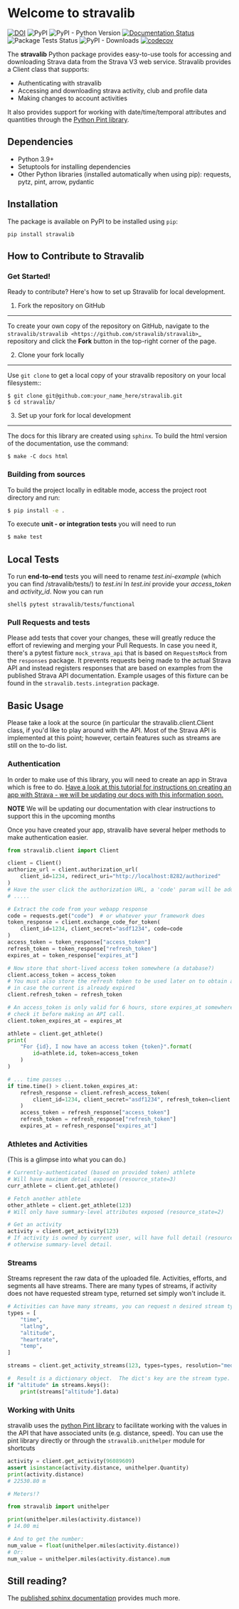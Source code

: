 # Welcome to stravalib

[![DOI](https://zenodo.org/badge/8828908.svg)](https://zenodo.org/badge/latestdoi/8828908)
![PyPI](https://img.shields.io/pypi/v/stravalib?style=plastic) ![PyPI - Python Version](https://img.shields.io/pypi/pyversions/stravalib?style=plastic) [![Documentation Status](https://readthedocs.org/projects/stravalib/badge/?version=latest)](https://stravalib.readthedocs.io/en/latest/?badge=latest) ![Package Tests Status](https://github.com/stravalib/stravalib/actions/workflows/build-test.yml/badge.svg) ![PyPI - Downloads](https://img.shields.io/pypi/dm/stravalib?style=plastic) [![codecov](https://codecov.io/gh/stravalib/stravalib/branch/main/graph/badge.svg?token=sHbFJn7epy)](https://codecov.io/gh/stravalib/stravalib)

The **stravalib** Python package provides easy-to-use tools for accessing and
downloading Strava data from the Strava V3 web service. Stravalib provides a Client class that supports:

- Authenticating with stravalib
- Accessing and downloading strava activity, club and profile data
- Making changes to account activities

It also provides support for working with date/time/temporal attributes
and quantities through the [Python Pint library](https://pypi.org/project/Pint/).

## Dependencies

- Python 3.9+
- Setuptools for installing dependencies
- Other Python libraries (installed automatically when using pip): requests, pytz, pint, arrow, pydantic

## Installation

The package is available on PyPI to be installed using `pip`:

`pip install stravalib`

## How to Contribute to Stravalib

### Get Started!

Ready to contribute? Here's how to set up Stravalib for local development.

1. Fork the repository on GitHub

---

To create your own copy of the repository on GitHub, navigate to the
`stravalib/stravalib <https://github.com/stravalib/stravalib>`\_ repository
and click the **Fork** button in the top-right corner of the page.

2. Clone your fork locally

---

Use `git clone` to get a local copy of your stravalib repository on your
local filesystem::

    $ git clone git@github.com:your_name_here/stravalib.git
    $ cd stravalib/

3. Set up your fork for local development

---

The docs for this library are created using `sphinx`.
To build the html version of the documentation, use the
command:

`$ make -C docs html`

### Building from sources

To build the project locally in editable mode,
access the project root directory and run:

```bash
$ pip install -e .
```

To execute **unit - or integration tests** you will need to run

```bash
$ make test
```

## Local Tests

To run **end-to-end** tests you will need to rename _test.ini-example_ (which you can find _<your-root-proj-dir>_/stravalib/tests/) to _test.ini_
In _test.ini_ provide your _access_token_ and _activity_id_. Now you can run

```
shell$ pytest stravalib/tests/functional
```

### Pull Requests and tests

Please add tests that cover your changes, these will greatly reduce the effort of reviewing
and merging your Pull Requests. In case you need it, there's a pytest fixture
`mock_strava_api` that is based on `RequestsMock` from the `responses` package. It prevents
requests being made to the actual Strava API and instead registers responses that are
based on examples from the published Strava API documentation. Example usages of this
fixture can be found in the `stravalib.tests.integration` package.

## Basic Usage

Please take a look at the source (in particular the stravalib.client.Client class, if you'd like to play around with the
API. Most of the Strava API is implemented at this point; however, certain features such as streams are still on the
to-do list.

### Authentication

In order to make use of this library, you will need to create an app in Strava
which is free to do. [Have a look at this tutorial for instructions on creating
an app with Strava - we will be updating our docs with this information soon.](https://medium.com/analytics-vidhya/accessing-user-data-via-the-strava-api-using-stravalib-d5bee7fdde17)

**NOTE** We will be updating our documentation with clear instructions to support this
in the upcoming months

Once you have created your app, stravalib have several helper methods to make
authentication easier.

```python
from stravalib.client import Client

client = Client()
authorize_url = client.authorization_url(
    client_id=1234, redirect_uri="http://localhost:8282/authorized"
)
# Have the user click the authorization URL, a 'code' param will be added to the redirect_uri
# .....

# Extract the code from your webapp response
code = requests.get("code")  # or whatever your framework does
token_response = client.exchange_code_for_token(
    client_id=1234, client_secret="asdf1234", code=code
)
access_token = token_response["access_token"]
refresh_token = token_response["refresh_token"]
expires_at = token_response["expires_at"]

# Now store that short-lived access token somewhere (a database?)
client.access_token = access_token
# You must also store the refresh token to be used later on to obtain another valid access token
# in case the current is already expired
client.refresh_token = refresh_token

# An access_token is only valid for 6 hours, store expires_at somewhere and
# check it before making an API call.
client.token_expires_at = expires_at

athlete = client.get_athlete()
print(
    "For {id}, I now have an access token {token}".format(
        id=athlete.id, token=access_token
    )
)

# ... time passes ...
if time.time() > client.token_expires_at:
    refresh_response = client.refresh_access_token(
        client_id=1234, client_secret="asdf1234", refresh_token=client.refresh_token
    )
    access_token = refresh_response["access_token"]
    refresh_token = refresh_response["refresh_token"]
    expires_at = refresh_response["expires_at"]
```

### Athletes and Activities

(This is a glimpse into what you can do.)

```python
# Currently-authenticated (based on provided token) athlete
# Will have maximum detail exposed (resource_state=3)
curr_athlete = client.get_athlete()

# Fetch another athlete
other_athlete = client.get_athlete(123)
# Will only have summary-level attributes exposed (resource_state=2)

# Get an activity
activity = client.get_activity(123)
# If activity is owned by current user, will have full detail (resource_state=3)
# otherwise summary-level detail.
```

### Streams

Streams represent the raw data of the uploaded file. Activities, efforts, and
segments all have streams. There are many types of streams, if activity does
not have requested stream type, returned set simply won't include it.

```python
# Activities can have many streams, you can request n desired stream types
types = [
    "time",
    "latlng",
    "altitude",
    "heartrate",
    "temp",
]

streams = client.get_activity_streams(123, types=types, resolution="medium")

#  Result is a dictionary object.  The dict's key are the stream type.
if "altitude" in streams.keys():
    print(streams["altitude"].data)
```

### Working with Units

stravalib uses the [python Pint library](https://pypi.org/project/Pint/) to facilitate working
with the values in the API that have associated units (e.g. distance, speed). You can use the pint library
directly or through the `stravalib.unithelper` module for shortcuts

```python
activity = client.get_activity(96089609)
assert isinstance(activity.distance, unithelper.Quantity)
print(activity.distance)
# 22530.80 m

# Meters!?

from stravalib import unithelper

print(unithelper.miles(activity.distance))
# 14.00 mi

# And to get the number:
num_value = float(unithelper.miles(activity.distance))
# Or:
num_value = unithelper.miles(activity.distance).num
```

## Still reading?

The [published sphinx documentation](https://stravalib.readthedocs.io/) provides much more.
